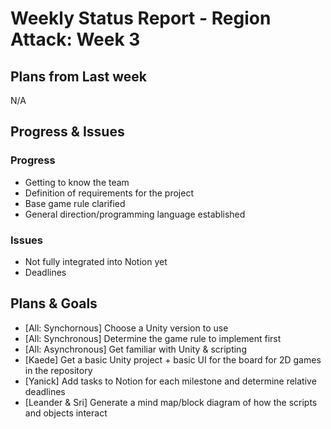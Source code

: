 # Weekly Status Report - Region Attack: Week 3

## Plans from Last week

N/A

## Progress & Issues

### Progress

* Getting to know the team
* Definition of requirements for the project
* Base game rule clarified
* General direction/programming language established

### Issues

* Not fully integrated into Notion yet
* Deadlines 

## Plans & Goals

* [All: Synchornous] Choose a Unity version to use
* [All: Synchronous] Determine the game rule to implement first
* [All: Asynchronous] Get familiar with Unity & scripting
* [Kaede] Get a basic Unity project + basic UI for the board for 2D games in the repository
* [Yanick] Add tasks to Notion for each milestone and determine relative deadlines
* [Leander & Sri] Generate a mind map/block diagram of how the scripts and objects interact
